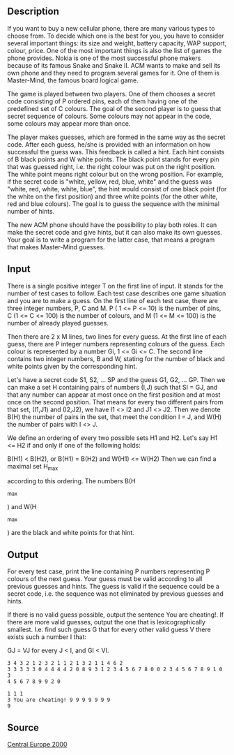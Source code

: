 <h2>Description</h2><p>If you want to buy a new cellular phone, there are many various types to choose from. To decide which one is the best for you, you have to consider several important things: its size and weight, battery capacity, WAP support, colour, price. One of the most important things is also the list of games the phone provides. Nokia is one of the most successful phone makers because of its famous Snake and Snake II. ACM wants to make and sell its own phone and they need to program several games for it. One of them is Master-Mind, the famous board logical game. 
</p>
The game is played between two players. One of them chooses a secret code consisting of P ordered pins, each of them having one of the predefined set of C colours. The goal of the second player is to guess that secret sequence of colours. Some colours may not appear in the code, some colours may appear more than once. 

The player makes guesses, which are formed in the same way as the secret code. After each guess, he/she is provided with an information on how successful the guess was. This feedback is called a hint. Each hint consists of B black points and W white points. The black point stands for every pin that was guessed right, i.e. the right colour was put on the right position. The white point means right colour but on the wrong position. For example, if the secret code is "white, yellow, red, blue, white" and the guess was "white, red, white, white, blue", the hint would consist of one black point (for the white on the first position) and three white points (for the other white, red and blue colours). The goal is to guess the sequence with the minimal number of hints. 

The new ACM phone should have the possibility to play both roles. It can make the secret code and give hints, but it can also make its own guesses. Your goal is to write a program for the latter case, that means a program that makes Master-Mind guesses. 

<h2>Input</h2><p>There is a single positive integer T on the first line of input. It stands for the number of test cases to follow. Each test case describes one game situation and you are to make a guess. On the first line of each test case, there are three integer numbers, P, C and M. P ( 1 &lt;= P &lt;= 10) is the number of pins, C (1 &lt;= C &lt;= 100) is the number of colours, and M (1 &lt;= M &lt;= 100) is the number of already played guesses. 
</p>
Then there are 2 x M lines, two lines for every guess. At the first line of each guess, there are P integer numbers representing colours of the guess. Each colour is represented by a number Gi, 1 &lt;= Gi &lt;= C. The second line contains two integer numbers, B and W, stating for the number of black and white points given by the corresponding hint. 

Let's have a secret code S1, S2, ... SP and the guess G1, G2, ... GP. Then we can make a set H containing pairs of numbers (I,J) such that SI = GJ, and that any number can appear at most once on the first position and at most once on the second position. That means for every two different pairs from that set, (I1,J1) and (I2,J2), we have I1 &lt;&gt; I2 and J1 &lt;&gt; J2. Then we denote B(H) the number of pairs in the set, that meet the condition I = J, and W(H) the number of pairs with I &lt;&gt; J. 

We define an ordering of every two possible sets H1 and H2. Let's say H1 &lt;= H2 if and only if one of the following holds: 

B(H1) &lt; B(H2), or 
B(H1) = B(H2) and W(H1) &lt;= W(H2)
Then we can find a maximal set H<sub>max</sub><p> according to this ordering. The numbers B(H</p><sub>max</sub><p>) and W(H</p><sub>max</sub><p>) are the black and white points for that hint. </p><h2>Output</h2><p>For every test case, print the line containing P numbers representing P colours of the next guess. Your guess must be valid according to all previous guesses and hints. The guess is valid if the sequence could be a secret code, i.e. the sequence was not eliminated by previous guesses and hints. 
</p>
If there is no valid guess possible, output the sentence You are cheating!. If there are more valid guesses, output the one that is lexicographically smallest. I.e. find such guess G that for every other valid guess V there exists such a number I that: 

GJ = VJ for every J &lt; I, and 
GI &lt; VI. <pre><code class="language-input1">3
4 3 2
1 2 3 2
1 1
2 1 3 2
1 1
4 6 2
3 3 3 3
3 0
4 4 4 4
2 0
8 9 3
1 2 3 4 5 6 7 8
0 0
2 3 4 5 6 7 8 9
1 0
3 4 5 6 7 8 9 9
2 0
</code></pre><pre><code class="language-output1">1 1 1 3
You are cheating!
9 9 9 9 9 9 9 9</code></pre><h2>Source</h2><a href="searchproblem?field=source&amp;key=Central+Europe+2000">Central Europe 2000</a>